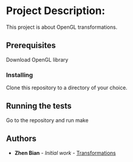 # Project Description:

This project is about OpenGL transformations.

## Prerequisites

Download OpenGL library

### Installing

Clone this repository to a directory of your choice.

## Running the tests

Go to the repository and run make

## Authors

* **Zhen Bian** - *Initial work* - [Transformations](https://github.com/zbian002/Transformations)

